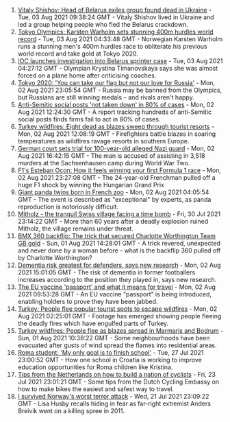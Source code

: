1. [Vitaly Shishov: Head of Belarus exiles group found dead in Ukraine](https://www.bbc.co.uk/news/world-europe-58065313) - Tue, 03 Aug 2021 09:38:24 GMT - Vitaly Shishov lived in Ukraine and led a group helping people who fled the Belarus crackdown.
2. [Tokyo Olympics: Karsten Warholm sets stunning 400m hurdles world record](https://www.bbc.co.uk/sport/olympics/58067231) - Tue, 03 Aug 2021 04:33:48 GMT - Norwegian Karsten Warholm runs a stunning men's 400m hurdles race to obliterate his previous world record and take gold at Tokyo 2020.
3. [IOC launches investigation into Belarus sprinter case](https://www.bbc.co.uk/news/world-europe-58065318) - Tue, 03 Aug 2021 04:27:12 GMT - Olympian Krystina Timanovskaya says she was almost forced on a plane home after criticising coaches.
4. [Tokyo 2020: 'You can take our flag but not our love for Russia'](https://www.bbc.co.uk/news/world-58063003) - Mon, 02 Aug 2021 23:05:54 GMT - Russia may be banned from the Olympics, but Russians are still winning medals – and rivals aren't happy.
5. [Anti-Semitic social posts 'not taken down' in 80% of cases](https://www.bbc.co.uk/news/technology-58058428) - Mon, 02 Aug 2021 12:24:30 GMT - A report tracking hundreds of anti-Semitic social posts finds firms fail to act in 80% of cases.
6. [Turkey wildfires: Eight dead as blazes sweep through tourist resorts](https://www.bbc.co.uk/news/world-europe-58057081) - Mon, 02 Aug 2021 12:08:19 GMT - Firefighters battle blazes in soaring temperatures as wildfires ravage resorts in southern Europe.
7. [German court sets trial for 100-year-old alleged Nazi guard](https://www.bbc.co.uk/news/world-europe-58057082) - Mon, 02 Aug 2021 16:42:15 GMT - The man is accused of assisting in 3,518 murders at the Sachsenhausen camp during World War Two.
8. [F1's Esteban Ocon: How it feels winning your first Formula 1 race](https://www.bbc.co.uk/news/world-us-canada-58061076) - Mon, 02 Aug 2021 23:27:08 GMT - The 24-year-old Frenchman pulled off a huge F1 shock by winning the Hungarian Grand Prix
9. [Giant panda twins born in French zoo](https://www.bbc.co.uk/news/world-europe-58052139) - Mon, 02 Aug 2021 04:05:54 GMT - The event is described as "exceptional" by experts, as panda reproduction is notoriously difficult.
10. [Mitholz - the tranquil Swiss village facing a time bomb](https://www.bbc.co.uk/news/world-europe-57996485) - Fri, 30 Jul 2021 23:14:22 GMT - More than 60 years after a deadly explosion ruined Mitholz, the village remains under threat.
11. [BMX 360 backflip: The trick that secured Charlotte Worthington Team GB gold](https://www.bbc.co.uk/sport/olympics/58047473) - Sun, 01 Aug 2021 14:28:01 GMT - A trick revered, unexpected and never done by a woman before - what is the backflip 360 pulled off by Charlotte Worthington?
12. [Dementia risk greatest for defenders, says new research](https://www.bbc.co.uk/sport/football/58060644) - Mon, 02 Aug 2021 15:01:05 GMT - The risk of dementia in former footballers increases according to the position they played in, says new research.
13. [The EU vaccine 'passport' and what it means for travel](https://www.bbc.co.uk/news/explainers-57665765) - Mon, 02 Aug 2021 09:53:28 GMT - An EU vaccine "passport" is being introduced, enabling holders to prove they have been jabbed.
14. [Turkey: People flee popular tourist spots to escape wildfires](https://www.bbc.co.uk/news/world-europe-58051746) - Mon, 02 Aug 2021 02:25:01 GMT - Footage has emerged showing people fleeing the deadly fires which have engulfed parts of Turkey.
15. [Turkey wildfires: People flee as blazes spread in Marmaris and Bodrum](https://www.bbc.co.uk/news/world-58038753) - Sun, 01 Aug 2021 10:38:22 GMT - Some neighbourhoods have been evacuated after gusts of wind spread the flames into residential areas.
16. [Roma student: 'My only goal is to finish school'](https://www.bbc.co.uk/news/world-europe-57978365) - Tue, 27 Jul 2021 23:00:52 GMT - How one school in Croatia is working to improve education opportunities for Roma children like Kristina.
17. [Tips from the Netherlands on how to build a nation of cyclists](https://www.bbc.co.uk/news/world-europe-57944428) - Fri, 23 Jul 2021 23:01:21 GMT - Some tips from the Dutch Cycling Embassy on how to make bikes the easiest and safest way to travel.
18. [I survived Norway's worst terror attack](https://www.bbc.co.uk/news/stories-57920682) - Wed, 21 Jul 2021 23:09:22 GMT - Lisa Husby recalls hiding in fear as far-right extremist Anders Breivik went on a killing spree in 2011.

